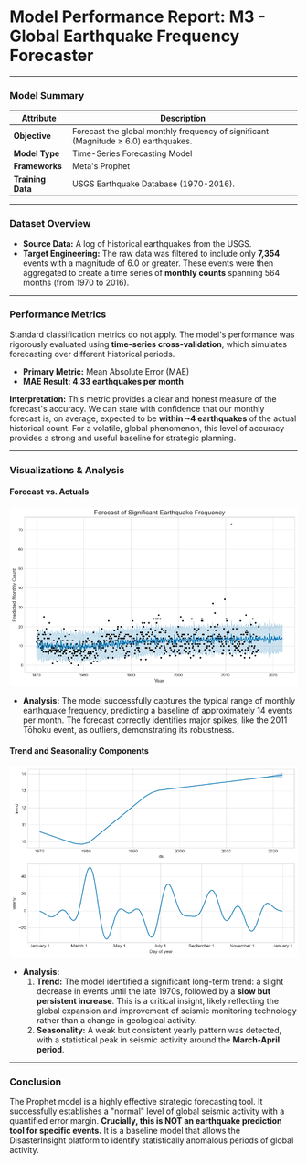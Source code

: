 # Model Performance Report: M3 - Global Earthquake Frequency Forecaster

---

### Model Summary

| Attribute        | Description                                                               |
| ---------------- | ------------------------------------------------------------------------- |
| **Objective**    | Forecast the global monthly frequency of significant (Magnitude ≥ 6.0) earthquakes. |
| **Model Type**   | Time-Series Forecasting Model                                             |
| **Frameworks**   | Meta's Prophet                                                            |
| **Training Data**| USGS Earthquake Database (1970-2016).                                     |

---

### Dataset Overview

*   **Source Data:** A log of historical earthquakes from the USGS.
*   **Target Engineering:** The raw data was filtered to include only **7,354** events with a magnitude of 6.0 or greater. These events were then aggregated to create a time series of **monthly counts** spanning 564 months (from 1970 to 2016).

---

### Performance Metrics

Standard classification metrics do not apply. The model's performance was rigorously evaluated using **time-series cross-validation**, which simulates forecasting over different historical periods.

*   **Primary Metric:** Mean Absolute Error (MAE)
*   **MAE Result: 4.33 earthquakes per month**

**Interpretation:** This metric provides a clear and honest measure of the forecast's accuracy. We can state with confidence that our monthly forecast is, on average, expected to be **within ~4 earthquakes** of the actual historical count. For a volatile, global phenomenon, this level of accuracy provides a strong and useful baseline for strategic planning.

---

### Visualizations & Analysis

#### Forecast vs. Actuals

![Forecast Plot](../../visuals/03_earthquake_frequency_forecasting/After_Training/Prophet_Analysis_forecast_plot.png)

*   **Analysis:** The model successfully captures the typical range of monthly earthquake frequency, predicting a baseline of approximately 14 events per month. The forecast correctly identifies major spikes, like the 2011 Tōhoku event, as outliers, demonstrating its robustness.

#### Trend and Seasonality Components

![Forecast Components](../../visuals/03_earthquake_frequency_forecasting/After_Training/Prophet_Analysis_forecast_components.png)

*   **Analysis:**
    1.  **Trend:** The model identified a significant long-term trend: a slight decrease in events until the late 1970s, followed by a **slow but persistent increase**. This is a critical insight, likely reflecting the global expansion and improvement of seismic monitoring technology rather than a change in geological activity.
    2.  **Seasonality:** A weak but consistent yearly pattern was detected, with a statistical peak in seismic activity around the **March-April period**.

---

### Conclusion

The Prophet model is a highly effective strategic forecasting tool. It successfully establishes a "normal" level of global seismic activity with a quantified error margin. **Crucially, this is NOT an earthquake prediction tool for specific events.** It is a baseline model that allows the DisasterInsight platform to identify statistically anomalous periods of global activity.